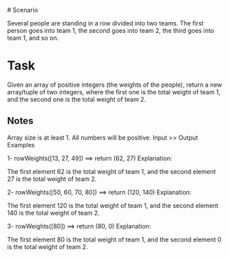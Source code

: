# Scenario

Several people are standing in a row divided into two teams.
The first person goes into team 1, the second goes into team 2, the third goes into team 1, and so on.

# Task

Given an array of positive integers (the weights of the people), return a new array/tuple of two integers, where the first one is the total weight of team 1, and the second one is the total weight of team 2.

## Notes

Array size is at least 1.
All numbers will be positive.
Input >> Output Examples

1- rowWeights([13, 27, 49]) ==> return (62, 27)
Explanation:

The first element 62 is the total weight of team 1, and the second element 27 is the total weight of team 2.

2- rowWeights([50, 60, 70, 80]) ==> return (120, 140)
Explanation:

The first element 120 is the total weight of team 1, and the second element 140 is the total weight of team 2.

3- rowWeights([80]) ==> return (80, 0)
Explanation:

The first element 80 is the total weight of team 1, and the second element 0 is the total weight of team 2.
